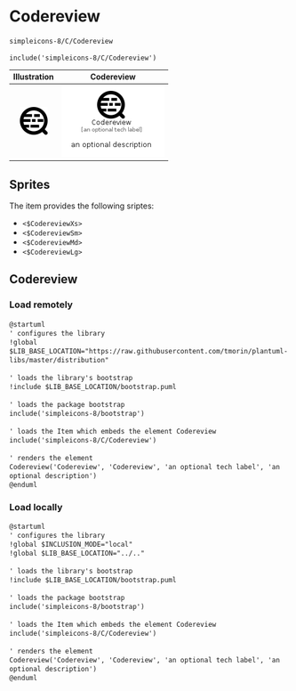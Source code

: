 # Codereview


```text
simpleicons-8/C/Codereview
```

```text
include('simpleicons-8/C/Codereview')
```



| Illustration | Codereview |
| :---: | :---: |
| ![illustration for Illustration](../../simpleicons-8/C/Codereview.png) | ![illustration for Codereview](../../simpleicons-8/C/Codereview.Local.png) |



## Sprites
The item provides the following sriptes:

- `<$CodereviewXs>`
- `<$CodereviewSm>`
- `<$CodereviewMd>`
- `<$CodereviewLg>`





## Codereview

### Load remotely
```plantuml
@startuml
' configures the library
!global $LIB_BASE_LOCATION="https://raw.githubusercontent.com/tmorin/plantuml-libs/master/distribution"

' loads the library's bootstrap
!include $LIB_BASE_LOCATION/bootstrap.puml

' loads the package bootstrap
include('simpleicons-8/bootstrap')

' loads the Item which embeds the element Codereview
include('simpleicons-8/C/Codereview')

' renders the element
Codereview('Codereview', 'Codereview', 'an optional tech label', 'an optional description')
@enduml
```

### Load locally
```plantuml
@startuml
' configures the library
!global $INCLUSION_MODE="local"
!global $LIB_BASE_LOCATION="../.."

' loads the library's bootstrap
!include $LIB_BASE_LOCATION/bootstrap.puml

' loads the package bootstrap
include('simpleicons-8/bootstrap')

' loads the Item which embeds the element Codereview
include('simpleicons-8/C/Codereview')

' renders the element
Codereview('Codereview', 'Codereview', 'an optional tech label', 'an optional description')
@enduml
```

